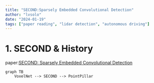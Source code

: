```yaml
---
title: "SECOND:Sparsely Embedded Convolutional Detection"
author: "lvsolo"
date: "2024-01-19"
tags: ["paper reading", "lidar detection", "autonomous driving"]
---
```

# 1. SECOND & History
paper:[SECOND: Sparsely Embedded Convolutional Detection](https://readpaper.com/pdf-annotate/note?pdfId=4513128172941369345&noteId=1712558030481128448)
```mermaid
graph TB
    VoxelNet --> SECOND --> PointPillar
```